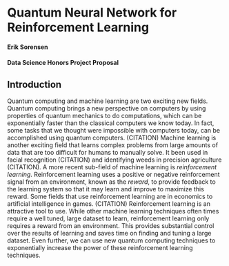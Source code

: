 # Quantum Neural Network for Reinforcement Learning

#### Erik Sorensen
#### Data Science Honors Project Proposal

## Introduction
<!-- Why reinforcement learning?
Why Neural Networks
Why Quantum Neural Networks? -->

Quantum computing and machine learning are two exciting new fields. Quantum computing brings a new perspective on computers by using properties of quantum mechanics to do computations, which can be exponentially faster than the classical computers we know today. In fact, some tasks that we thought were impossible with computers today, can be accomplished using quantum computers. (CITATION) Machine learning is another exciting field that learns complex problems from large amounts of data that are too difficult for humans to manually solve. It been used in facial recognition (CITATION) and identifying weeds in precision agriculture (CITATION). A more recent sub-field of machine learning is *reinforcement learning*. Reinforcement learning uses a positive or negative reinforcement signal from an environment, known as the *reward*, to provide feedback to the learning system so that it may learn and improve to maximize this reward. Some fields that use reinforcement learning are in economics to artificial intelligence in games. (CITATION) Reinforcement learning is an attractive tool to use. While other machine learning techniques often times require a well tuned, large dataset to learn, reinforcement learning only requires a reward from an environment. This provides substantial control over the results of learning and saves time on finding and tuning a large dataset. Even further, we can use new quantum computing techniques to exponentially increase the power of these reinforcement learning techniques.

<!-- ## Reinforcement learning
What is it? How is it used? How does it work? Why do we use it?

## Neural Networks
What is it? How is it used? How does it work? Why do we use it?

## Continuous Variable Quantum Computing
What is it? How is it used? How does it work? Why do we use it?

## Proposed Study
Here will go what we actually intend to do with these tools and why we chose to do what we did

## References


##### Notes
Provide lots of examples on how each of these tools has benefited humanity in the past or how they can be used to make it more easily understandable.

Then Provide the math behind how it works at a high level. -->
